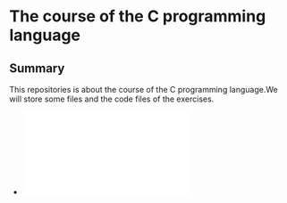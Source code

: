 # The course of the C programming language

## Summary

This repositories is about the course of the C programming language.We will store some files and the code files of the exercises.

* ![Lesson 0 - Overview](documents/0-Overview.md)
